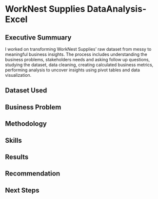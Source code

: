 # WorkNest Supplies DataAnalysis-Excel
## Executive Summuary
I worked on transforming WorkNest Supplies’ raw dataset from messy to meaningful business insights. The process includes understanding the business problems, stakeholders needs and asking follow up questions, studying the dataset, data cleaning, creating calculated business metrics, performing analysis to uncover insights using pivot tables and data visualization.

## Dataset Used
## Business Problem
## Methodology
## Skills
## Results
## Recommendation
## Next Steps

